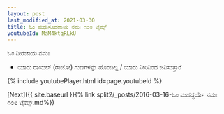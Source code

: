 ```yaml
---
layout: post
last_modified_at: 2021-03-30
title: ಓಂ ಮಧುಸೂದಣಾಯ ನಮಃ ೧೦೮ ಟೈಮ್ಸ್
youtubeId: MaM4ktqRLkU
---
```

 
 
 ಓಂ ನೀರಜಾಯ ನಮಃ  
 
 -  ಯಾರು ರಾಯಲ್ (ರಾಜೋ) ಗುಣಗಳನ್ನು ಹೊಂದಿಲ್ಲ / ಯಾರು ನೀರಿನಿಂದ ಜನಿಸುತ್ತಾರೆ 
 
  
 
  
 
 
 
 
 
 


{% include youtubePlayer.html id=page.youtubeId %}
 
[Next]({{ site.baseurl }}{% link  split2/_posts/2016-03-16-ಓಂ ಮಹದ್ಧರ್ಯೆ ನಮಃ ೧೦೮ ಟೈಮ್ಸ್.md%})
 

